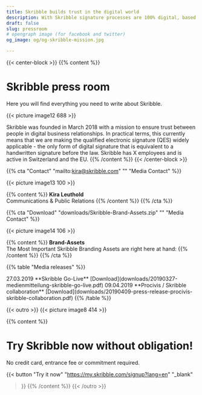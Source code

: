 ```yaml
---
title: Skribble builds trust in the digital world
description: With Skribble signature processes are 100% digital, based on the qualified electronic signature “QES” - the e-signature, which is equivalent to your hand-written signature according to Swiss and EU law.
draft: false
slug: pressroom
# opengraph image (for facebook and twitter)
og_image: og/og-skribble-mission.jpg

---
```


{{< center-block >}}
{{% content %}}
# Skribble press room
Here you will find everything you need to write about Skribble.

{{< picture image12 688 >}}

Skribble was founded in March 2018 with a mission to ensure trust between people in digital business relationships.
In practical terms, this currently means that we are making the qualified electronic signature (QES) widely applicable - the only form of digital signature that is equivalent to a handwritten signature before the law. Skribble has X employees and is active in Switzerland and the EU.
{{% /content %}}
{{< /center-block >}}

{{% cta
  "Contact"
  "mailto:kira@skribble.com"
  ""
  "Media Contact"
%}}

{{< picture image13 100 >}}

{{% content %}}
**Kira Leuthold**<br>
Communications & Public Relations
{{% /content %}}
{{% /cta %}}

{{% cta
  "Download"
  "downloads/Skribble-Brand-Assets.zip"
  ""
  "Media Contact"
%}}

{{< picture image14 106 >}}

{{% content %}}
**Brand-Assets**<br>
The Most Important Skribble Branding Assets are right here at hand:
{{% /content %}}
{{% /cta %}}

{{% table "Media releases" %}}
<tr>
  <td style="width:10%;">27.03.2019</td>
  <td style="width:80%;">**Skribble Go-Live**</td>
  <td style="width:10%;">
    [Download](downloads/20190327-medienmitteilung-skribble-go-live.pdf)
  </td>
</tr>
<tr>
  <td>09.04.2019</td>
  <td>**Procivis / Skribble collaboration**</td>
  <td>
    [Download](downloads/20190409-press-release-procivis-skribble-collaboration.pdf)
  </td>
</tr>
{{% /table %}}

{{< outro >}}
{{< picture image8 414 >}}

{{% content %}}
# Try Skribble now without obligation!
No credit card, entrance fee or commitment required.

{{< button
  "Try it now"
  "https://my.skribble.com/signup?lang=en"
  "_blank"
>}}
{{% /content %}}
{{< /outro >}}